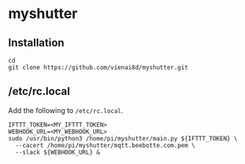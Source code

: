 # myshutter

## Installation

```
cd
git clone https://github.com/vienai8d/myshutter.git
```

## /etc/rc.local
Add the following to `/etc/rc.local`.
```
IFTTT_TOKEN=<MY_IFTTT_TOKEN>
WEBHOOK_URL=<MY_WEBHOOK_URL>
sudo /usr/bin/python3 /home/pi/myshutter/main.py ${IFTTT_TOKEN} \
  --cacert /home/pi/myshutter/mqtt.beebotte.com.pem \
  --slack ${WEBHOOK_URL} &
```
